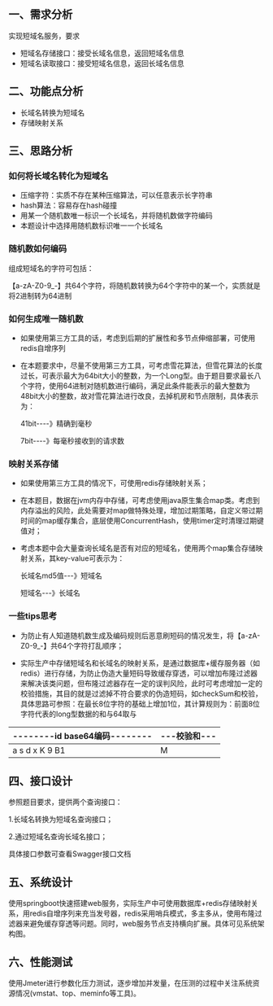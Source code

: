 ## 一、需求分析

实现短域名服务，要求

- 短域名存储接口：接受长域名信息，返回短域名信息
- 短域名读取接口：接受短域名信息，返回长域名信息

## 二、功能点分析

- 长域名转换为短域名
- 存储映射关系

## 三、思路分析

### 如何将长域名转化为短域名

- 压缩字符：实质不存在某种压缩算法，可以任意表示长字符串
- hash算法：容易存在hash碰撞
- 用某一个随机数唯一标识一个长域名，并将随机数做字符编码
- 本题设计中选择用随机数标识唯一一个长域名

### 随机数如何编码

组成短域名的字符可包括：

【a-zA-Z0-9_-】共64个字符，将随机数转换为64个字符中的某一个，实质就是将2进制转为64进制

### 如何生成唯一随机数

- 如果使用第三方工具的话，考虑到后期的扩展性和多节点伸缩部署，可使用redis自增序列

- 在本题要求中，尽量不使用第三方工具，可考虑雪花算法，但雪花算法的长度过长，可表示最大为64bit大小的整数，为一个Long型。由于题目要求最长八个字符，使用64进制对随机数进行编码，满足此条件能表示的最大整数为48bit大小的整数，故对雪花算法进行改良，去掉机房和节点限制，具体表示为：

  41bit----》精确到毫秒

  7bit----》每毫秒接收到的请求数

### 映射关系存储

- 如果使用第三方工具的情况下，可使用redis存储映射关系；

- 在本题目，数据在jvm内存中存储，可考虑使用java原生集合map类。考虑到内存溢出的风险，此处需要对map做特殊处理，增加过期策略，自定义带过期时间的map缓存集合，底层使用ConcurrentHash，使用timer定时清理过期键值对；

- 考虑本题中会大量查询长域名是否有对应的短域名，使用两个map集合存储映射关系，其key-value可表示为：

  长域名md5值---》短域名

  短域名---》长域名

### 一些tips思考

- 为防止有人知道随机数生成及编码规则后恶意刷短码的情况发生，将【a-zA-Z0-9_-】共64个字符打乱顺序；

- 实际生产中存储短域名和长域名的映射关系，是通过数据库+缓存服务器（如redis）进行存储，为防止伪造大量短码导致缓存穿透，可以增加布隆过滤器来解决该类问题，但布隆过滤器存在一定的误判风险，此时可考虑增加一定的校验措施，其目的就是过滤掉不符合要求的伪造短码，如checkSum和校验，具体思路可参照：在最长8位字符的基础上增加1位，其计算规则为：前面8位字符代表的long型数据的和与64取与

| --------id base64编码-------- | ---校验和--- |
| ----------------------------- | ------------ |
| a s d x K 9 B1                | M            |

<!--注：在本题的代码示例中，考虑到字符长度限制及能够表示的最大整数，并未增加一位做和校验-->

## 四、接口设计

参照题目要求，提供两个查询接口：

1.长域名转换为短域名查询接口；

2.通过短域名查询长域名接口；

具体接口参数可查看Swagger接口文档

## 五、系统设计

使用springboot快速搭建web服务，实际生产中可使用数据库+redis存储映射关系，用redis自增序列来充当发号器，redis采用哨兵模式，多主多从，使用布隆过滤器来避免缓存穿透等问题。同时，web服务节点支持横向扩展。具体可见系统架构图。

## 六、性能测试

使用Jmeter进行参数化压力测试，逐步增加并发量，在压测的过程中关注系统资源情况(vmstat、top、meminfo等工具)。




